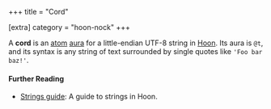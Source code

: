 +++
title = "Cord"

[extra]
category = "hoon-nock"
+++

A **cord** is an [atom](/reference/glossary/atom)
[aura](/reference/glossary/aura) for a little-endian UTF-8 string in
[Hoon](/reference/glossary/hoon). Its aura is `@t`, and its syntax is any string
of text surrounded by single quotes like `'Foo bar baz!'`.

#### Further Reading

- [Strings guide](/guides/additional/strings): A guide to strings in Hoon.

